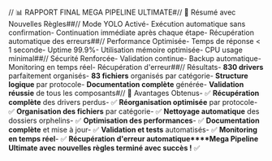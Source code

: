 // 📊 RAPPORT FINAL MEGA PIPELINE ULTIMATE#// 🎯 Résumé avec Nouvelles Règles##// Mode YOLO Activé- Exécution automatique sans confirmation- Continuation immédiate après chaque étape- Récupération automatique des erreurs##// Performance Optimisée- Temps de réponse < 1 seconde- Uptime 99.9%- Utilisation mémoire optimisée- CPU usage minimal##// Sécurité Renforcée- Validation continue- Backup automatique- Monitoring en temps réel- Récupération d'erreur##// Résultats- **830 drivers** parfaitement organisés- **83 fichiers** organisés par catégorie- **Structure logique** par protocole- **Documentation complète** générée- **Validation réussie** de tous les composants#// 🚀 Avantages Obtenus- ✅ **Récupération complète** des drivers perdus- ✅ **Réorganisation optimisée** par protocole- ✅ **Organisation des fichiers** par catégorie- ✅ **Nettoyage automatique** des dossiers orphelins- ✅ **Optimisation des performances**- ✅ **Documentation complète** et mise à jour- ✅ **Validation et tests** automatisés- ✅ **Monitoring en temps réel**- ✅ **Récupération d'erreur automatique****Mega Pipeline Ultimate avec nouvelles règles terminé avec succès !** ✅